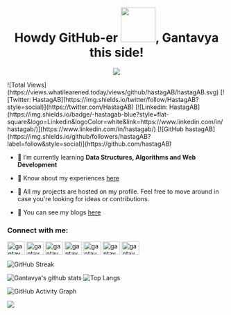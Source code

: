 <h1 align="center">Howdy GitHub-er <img src="https://i.pinimg.com/originals/8a/a4/59/8aa4595fb24b6ed585dddac4622b2445.gif" width="80">, Gantavya this side!</h1>

<p align="center">
<img src="https://media.giphy.com/media/27c7Jo2GU5tpCEQT0y/giphy.gif"/>
</p>
<!-- [![views: gantavya](https://komarev.com/ghpvc/?username=gantavyamalviya&label=Profile%20views&color=0e75b6&style=flat" alt="gantavya")] -->
![Total Views](https://views.whatilearened.today/views/github/hastagAB/hastagAB.svg)
[![Twitter: HastagAB](https://img.shields.io/twitter/follow/HastagAB?style=social)](https://twitter.com/HastagAB)
[![Linkedin: HastagAB](https://img.shields.io/badge/-hastagab-blue?style=flat-square&logo=Linkedin&logoColor=white&link=https://www.linkedin.com/in/hastagab/)](https://www.linkedin.com/in/hastagab/)
[![GitHub hastagAB](https://img.shields.io/github/followers/hastagAB?label=follow&style=social)](https://github.com/hastagAB)


<!-- - 🔭 I’m currently working on [CodeMistic](https://codemistic.in) -->

- 🌱 I’m currently learning **Data Structures, Algorithms and Web Development**

- 📄 Know about my experiences [here](https://gantavyamalviya.github.io/resume.pdf)

- 🔧 All my projects are hosted on my profile. Feel free to move around in case you're looking for ideas or contributions.

- 🔭 You can see my blogs [here](https://gantavyamalviya.medium.com)

<h3 align="left">Connect with me:</h3>
<a href="https://linkedin.com/in/gantavyamalviya" target="blank"><img align="center" src="https://cdn.jsdelivr.net/npm/simple-icons@3.0.1/icons/linkedin.svg" alt="gantavyamalviya" height="30" width="40" /></a>
<a href="https://instagram.com/gantavyamalviya" target="blank"><img align="center" src="https://cdn.jsdelivr.net/npm/simple-icons@3.0.1/icons/instagram.svg" alt="gantavyamalviya" height="30" width="40" /></a>
<a href="https://www.codechef.com/users/enthusiastic" target="blank"><img align="center" src="https://cdn.jsdelivr.net/npm/simple-icons@3.1.0/icons/codechef.svg" alt="gantavyamalviya" height="30" width="40" /></a>
<a href="https://www.hackerrank.com/gantavyamalviya" target="blank"><img align="center" src="https://cdn.jsdelivr.net/npm/simple-icons@3.0.1/icons/hackerrank.svg" alt="gantavyamalviya" height="30" width="40" /></a>
<a href="https://codeforces.com/profile/gantavyamalviya" target="blank"><img align="center" src="https://cdn.jsdelivr.net/npm/simple-icons@3.0.1/icons/codeforces.svg" alt="gantavyamalviya" height="30" width="40" /></a>
<a href="https://www.leetcode.com/gantavyamalviya" target="blank"><img align="center" src="https://cdn.jsdelivr.net/npm/simple-icons@3.0.1/icons/leetcode.svg" alt="gantavyamalviya" height="30" width="40" /></a>
<a href="https://auth.geeksforgeeks.org/user/gantavyamalviya/profile" target="blank"><img align="center" src="https://cdn.jsdelivr.net/npm/simple-icons@3.0.1/icons/geeksforgeeks.svg" alt="gantavyamalviya/profile" height="30" width="40" /></a>
</p>


<!-- <p><img align="left" src="https://github-readme-stats.vercel.app/api/top-langs?username=gantavyamalviya&show_icons=true&locale=en&layout=compact" alt="gantavya" /></p>

<p>&nbsp;<img align="center" src="https://github-readme-stats.vercel.app/api?username=gantavyamalviya&show_icons=true&locale=en" alt="gantavya" /></p>
 -->
![GitHub Streak](https://github-readme-streak-stats.herokuapp.com/?user=gantavyamalviya&theme=tokyo&count_private=true)

![Gantavya's github stats](https://github-readme-stats.vercel.app/api?username=gantavyamalviya&show_icons=true&hide_border=true&theme=tokyo&count_private=true) 
![Top Langs](https://github-readme-stats.vercel.app/api/top-langs/?username=gantavyamalviya&layout=compact&theme=tokyon)

<!-- ![Gantavya's Contribution Stats](https://github-contribution-stats.vercel.app/api/?username=gantavyamalviya)
 -->
![GitHub Activity Graph](https://activity-graph.herokuapp.com/graph?username=gantavyamalviya&theme=github&count_private=true)  


<!-- <p align="center">
<a href="https://github.com/gantavyamalviya?tab=followers">
    <img src="https://img.shields.io/github/followers/gantavyamalviya?label=Followers&logo=GitHub&style=for-the-badge" alt="GitHub badge" />
  </a>
  <a href="https://linkdein.com/in/gantavyamalviya?tab=folllowers">
    <img src="https://img.shields.io/linkedin/follow/gantavyamalviya?label=linkedin&logo=linkedin&style=for-the-badge" />
  </a>
    
 </p> -->
 


<!-- <details>
<summary>Detailed Summary</summary>
<br>
    
![Metrics](https://metrics.lecoq.io/gantavyamalviya?template=classic&activity=1&followup=1&languages=1&lines=1&people=1&activity.limit=5&activity.days=14&activity.filter=all&activity.visibility=all&activity.timestamps=false&languages.colors=github&languages.threshold=0%25&people.limit=28&people.size=28&people.types=followers%2C%20following&people.identicons=false&people.shuffle=false&config.timezone=Asia%2FCalcutta&config.twemoji=true)


    
</details>
 -->

[![](https://img.shields.io/badge/Made%20With%20❤️%20By-gantavyamalviya-red)](https://github.com/gantavyamalviya)

